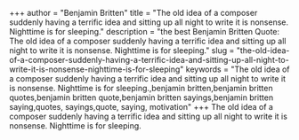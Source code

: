 +++
author = "Benjamin Britten"
title = "The old idea of a composer suddenly having a terrific idea and sitting up all night to write it is nonsense. Nighttime is for sleeping."
description = "the best Benjamin Britten Quote: The old idea of a composer suddenly having a terrific idea and sitting up all night to write it is nonsense. Nighttime is for sleeping."
slug = "the-old-idea-of-a-composer-suddenly-having-a-terrific-idea-and-sitting-up-all-night-to-write-it-is-nonsense-nighttime-is-for-sleeping"
keywords = "The old idea of a composer suddenly having a terrific idea and sitting up all night to write it is nonsense. Nighttime is for sleeping.,benjamin britten,benjamin britten quotes,benjamin britten quote,benjamin britten sayings,benjamin britten saying,quotes, sayings,quote, saying, motivation"
+++
The old idea of a composer suddenly having a terrific idea and sitting up all night to write it is nonsense. Nighttime is for sleeping.
